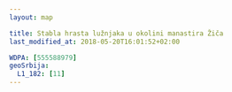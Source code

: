 ```yaml
---
layout: map

title: Stabla hrasta lužnjaka u okolini manastira Žiča
last_modified_at: 2018-05-20T16:01:52+02:00

WDPA: [555588979]
geoSrbija:
  L1_182: [11]
---
```

